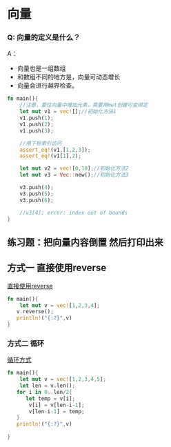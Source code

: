 # 向量

### Q: 向量的定义是什么？

A：

- 向量也是一组数组
- 和数组不同的地方是，向量可动态增长
- 向量会进行越界检查。



```rust
fn main(){
    //注意，要往向量中增加元素，需要用mut创建可变绑定
    let mut v1 = vec![];//初始化方法1
    v1.push(1);
    v1.push(2);
    v1.push(3);

    //用下标索引访问
    assert_eq!(v1,[1,2,3]);
    assert_eq!(v1[1],2);

    let mut v2 = vec![0,10];//初始化方法2
    let mut v3 = Vec::new();//初始化方法3

    v3.push(4);
    v3.push(5);
    v3.push(6);

    //v3[4]; error: index out of bounds
}
```

## 练习题：把向量内容倒置  然后打印出来

## 方式一  直接使用reverse

[直接使用reverse](../rust02/reverse-vec01.rs)

```rust
fn main(){
    let mut v = vec![1,2,3,4];
   v.reverse();
   println!("{:?}",v)
}
```

### 方式二 循环

[循环方式](../rust02/reverse-vec02.rs)

```rust
fn main(){
    let mut v = vec![1,2,3,4,5];
    let len = v.len();
   for i in 0..len/2{
      let temp = v[i];
       v[i] = v[len-i-1];
       v[len-i-1] = temp;
   }
   println!("{:?}",v)
   
}
```



